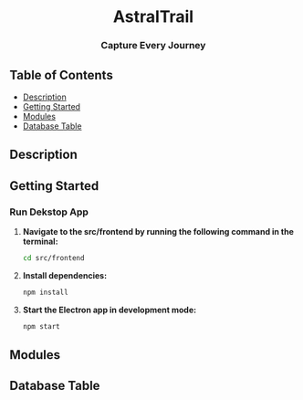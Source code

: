 <h1 align="center">AstralTrail</h1>
<h3 align="center">Capture Every Journey</h3>

## Table of Contents

- [Description](#description)
- [Getting Started](#getting-started)
- [Modules](#modules)
- [Database Table](#database-table)

## Description

## Getting Started
### Run Dekstop App
1. **Navigate to the src/frontend by running the following command in the terminal:**
   ```bash
   cd src/frontend
   ```
2. **Install dependencies:**
    ```bash
   npm install
   ```
3. **Start the Electron app in development mode:**
    ```bash
   npm start
   ```

## Modules

## Database Table
